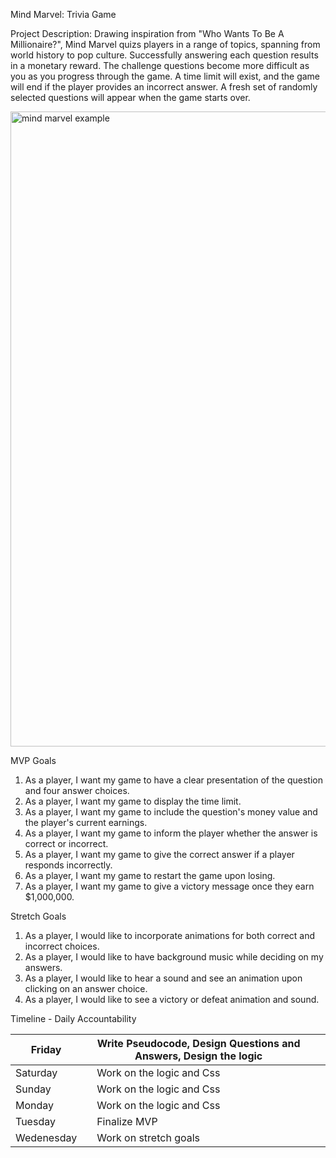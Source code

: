 Mind Marvel: Trivia Game 

Project Description: Drawing inspiration from "Who Wants To Be A Millionaire?", Mind Marvel quizs players in a range of topics, spanning from world history to pop culture. Successfully answering each question results in a monetary reward. The challenge questions become more difficult as you as you progress through the game. A time limit will exist, and the game will end if the player provides an incorrect answer. A fresh set of randomly selected questions will appear when the game starts over.




<img width="1016" alt="mind marvel example" src="https://github.com/laurendea/Mind-Marvel/assets/152624207/33dfc8da-3e6b-497a-b8d1-0acb82a7bc6c">




MVP Goals

1. As a player, I want my game to have a clear presentation of the question and four answer choices.
2. As a player, I want my game to display the time limit.
3. As a player, I want my game to include the question's money value and the player's current earnings.
4. As a player, I want my game to inform the player whether the answer is correct or incorrect.
5. As a player, I want my game to give the correct answer if a player responds incorrectly.
6. As a player, I want my game to restart the game upon losing.
7. As a player, I want my game to give a victory message once they earn $1,000,000.

Stretch Goals

1. As a player, I would like to incorporate animations for both correct and incorrect choices.
2. As a player, I would like to have background music while deciding on my answers.
3. As a player, I would like to hear a sound and see an animation upon clicking on an answer choice.
4. As a player, I would like to see a victory or defeat animation and sound.

Timeline - Daily Accountability

| Friday     |   | Write Pseudocode, Design Questions and Answers, Design the logic  |   |   |
|------------|---|-------------------------------------------------------------------|---|---|
| Saturday   |   | Work on the logic and Css                                         |   |   |
| Sunday     |   | Work on the logic and Css                                         |   |   |
| Monday     |   | Work on the logic and Css                                         |   |   |
| Tuesday    |   | Finalize MVP                                                      |   |   |
| Wedenesday |   | Work on stretch goals                                             |   |   |


